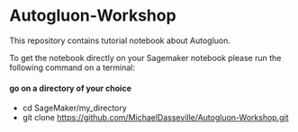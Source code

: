 # Autogluon-Workshop
This repository contains tutorial notebook about Autogluon.

To get the notebook directly on your Sagemaker notebook please run the following command on a terminal:
#### go on a directory of your choice
* cd SageMaker/my_directory
* git clone https://github.com/MichaelDasseville/Autogluon-Workshop.git

